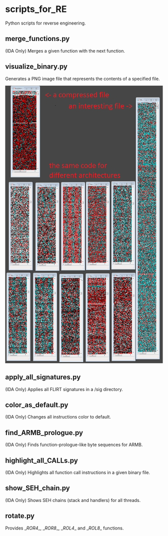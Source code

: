 scripts_for_RE
==============

Python scripts for reverse engineering.

merge_functions.py
----------------------------
(IDA Only) Merges a given function with the next function.

visualize_binary.py
----------------------------
Generates a PNG image file that represents the contents of a specified file.

![example](/img/visualized_files.png)

apply_all_signatures.py
----------------------------
(IDA Only) Applies all FLIRT signatures in a <IDA DIR>/sig directory.

color_as_default.py
----------------------------
(IDA Only) Changes all instructions color to default.

find_ARMB_prologue.py
----------------------------
(IDA Only) Finds function-prologue-like byte sequences for ARMB.

highlight_all_CALLs.py
----------------------------
(IDA Only) Highlights all function call instructions in a given binary file.

show_SEH_chain.py
----------------------------
(IDA Only) Shows SEH chains (stack and handlers) for all threads.

rotate.py
----------------------------
Provides \__ROR4__, \__ROR8__, \__ROL4__ and \__ROL8__ functions.

